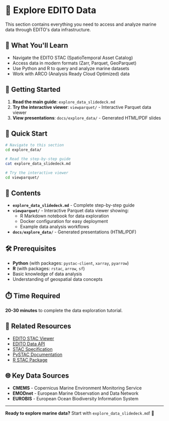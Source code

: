 # 🌊 Explore EDITO Data

This section contains everything you need to access and analyze marine data through EDITO's data infrastructure.

## 🎯 What You'll Learn

- Navigate the EDITO STAC (SpatioTemporal Asset Catalog)
- Access data in modern formats (Zarr, Parquet, GeoParquet)
- Use Python and R to query and analyze marine datasets
- Work with ARCO (Analysis Ready Cloud Optimized) data

## 📖 Getting Started

1. **Read the main guide**: `explore_data_slidedeck.md`
2. **Try the interactive viewer**: `viewparquet/` - Interactive Parquet data viewer
3. **View presentations**: `docs/explore_data/` - Generated HTML/PDF slides

## 🚀 Quick Start

```bash
# Navigate to this section
cd explore_data/

# Read the step-by-step guide
cat explore_data_slidedeck.md

# Try the interactive viewer
cd viewparquet/
```

## 📁 Contents

- **`explore_data_slidedeck.md`** - Complete step-by-step guide
- **`viewparquet/`** - Interactive Parquet data viewer showing:
  - R Markdown notebook for data exploration
  - Docker configuration for easy deployment
  - Example data analysis workflows
- **`docs/explore_data/`** - Generated presentations (HTML/PDF)

## 🛠️ Prerequisites

- **Python** (with packages: `pystac-client`, `xarray`, `pyarrow`)
- **R** (with packages: `rstac`, `arrow`, `sf`)
- Basic knowledge of data analysis
- Understanding of geospatial data concepts

## ⏱️ Time Required

**20-30 minutes** to complete the data exploration tutorial.

## 🔗 Related Resources

- [EDITO STAC Viewer](https://viewer.dive.edito.eu/)
- [EDITO Data API](https://api.dive.edito.eu/data/)
- [STAC Specification](https://stacspec.org/)
- [PySTAC Documentation](https://pystac.readthedocs.io/)
- [R STAC Package](https://brazil-data-cube.github.io/rstac/)

## 🌐 Key Data Sources

- **CMEMS** - Copernicus Marine Environment Monitoring Service
- **EMODnet** - European Marine Observation and Data Network
- **EUROBIS** - European Ocean Biodiversity Information System

---

**Ready to explore marine data?** Start with `explore_data_slidedeck.md`! 🌊
